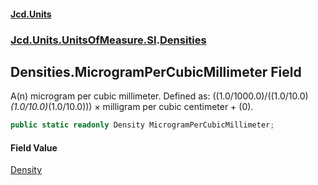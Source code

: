#### [Jcd.Units](index.md 'index')
### [Jcd.Units.UnitsOfMeasure.SI](Jcd.Units.UnitsOfMeasure.SI.md 'Jcd.Units.UnitsOfMeasure.SI').[Densities](Densities.md 'Jcd.Units.UnitsOfMeasure.SI.Densities')

## Densities.MicrogramPerCubicMillimeter Field

A(n) microgram per cubic millimeter. Defined as: ((1.0/1000.0)/((1.0/10.0)*(1.0/10.0)*(1.0/10.0))) × milligram per cubic centimeter + (0).

```csharp
public static readonly Density MicrogramPerCubicMillimeter;
```

#### Field Value
[Density](Density.md 'Jcd.Units.UnitTypes.Density')